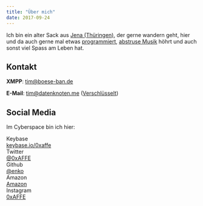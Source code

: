 ```yaml
---
title: "Über mich"
date: 2017-09-24
---
```


Ich bin ein alter Sack aus [Jena (Thüringen)](http://www.openstreetmap.org/node/240090160), der gerne wandern geht, hier und da auch gerne mal etwas [programmiert](https://github.com/enko), [abstruse Musik](https://www.youtube.com/user/0xAFFE/videos?shelf_id=0&sort=dd&view=15) höhrt und auch sonst viel Spass am Leben hat.

## Kontakt

**XMPP**: [tim@boese-ban.de](xmpp:tim@boese-ban.de)

**E-Mail**: <tim@datenknoten.me> ([Verschlüsselt](https://encrypt.to/tim@datenknoten.me))

## Social Media

Im Cyberspace bin ich hier:

<div class="ui relaxed divided list">
  <div class="item">
    <i class="large lock middle aligned icon"></i>
    <div class="content">
      <div class="header">Keybase</div>
      <div class="description">
        <a href="https://keybase.io/0xaffe">keybase.io/0xaffe</a>
      </div>
    </div>
  </div>
  <div class="item">
    <i class="large twitter middle aligned icon"></i>
    <div class="content">
      <div class="header">Twitter</div>
      <div class="description">
        <a href="https://twitter.com/0xAFFE">@0xAFFE</a>
      </div>
    </div>
  </div>
  <div class="item">
    <i class="large github middle aligned icon"></i>
    <div class="content">
      <div class="header">Github</div>
      <div class="description">
        <a href="https://github.com/enko">@enko</a>
      </div>
    </div>
  </div>
  <div class="item">
    <i class="large amazon middle aligned icon"></i>
    <div class="content">
      <div class="header">Amazon</div>
      <div class="description">
        <a href="http://www.amazon.de/registry/wishlist/2ODWLR7VW50OJ">Amazon</a>
      </div>
    </div>
  </div>
  <div class="item">
    <i class="large instagram middle aligned icon"></i>
    <div class="content">
      <div class="header">Instagram</div>
      <div class="description">
        <a href="http://instagram.com/0xaffe">0xAFFE</a>
      </div>
    </div>
  </div>
</div>
